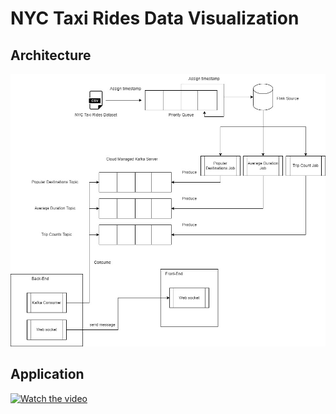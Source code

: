 # NYC Taxi Rides Data Visualization
## Architecture
![alt text](https://github.com/MilenaTrajanoska/nyc_taxi_data_visualization/blob/main/img/flink-kafka-ws-architecture.jpg?raw=true)
## Application
[![Watch the video](https://img.youtube.com/vi/QfMp5LL0Ec0/0.jpg)](https://youtu.be/QfMp5LL0Ec0)
